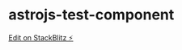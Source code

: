 # astrojs-test-component

[Edit on StackBlitz ⚡️](https://stackblitz.com/edit/withastro-astro-6p636d)